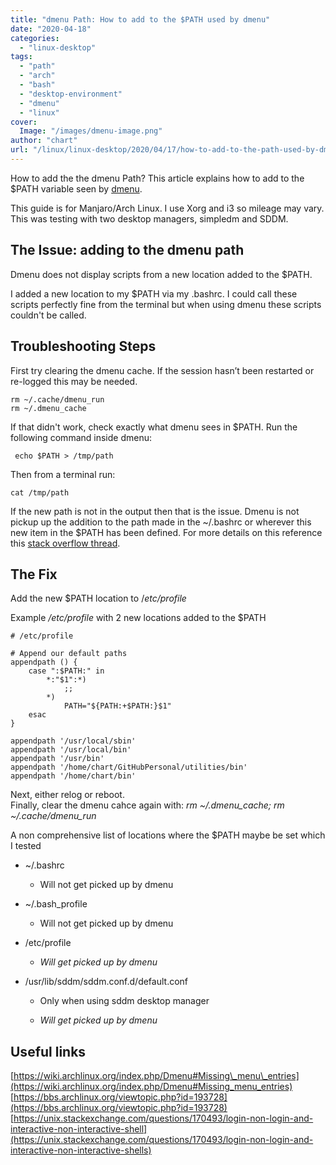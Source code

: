 ```yaml
---
title: "dmenu Path: How to add to the $PATH used by dmenu"
date: "2020-04-18"
categories: 
  - "linux-desktop"
tags: 
  - "path"
  - "arch"
  - "bash"
  - "desktop-environment"
  - "dmenu"
  - "linux"
cover:
  Image: "/images/dmenu-image.png"
author: "chart"
url: "/linux/linux-desktop/2020/04/17/how-to-add-to-the-path-used-by-dmenu/"
---
```


How to add the the dmenu Path? This article explains how to add to the $PATH variable seen by [dmenu](https://wiki.archlinux.org/index.php/Dmenu).

This guide is for Manjaro/Arch Linux. I use Xorg and i3 so mileage may vary. This was testing with two desktop managers, simpledm and SDDM.

## The Issue: adding to the dmenu path

Dmenu does not display scripts from a new location added to the $PATH.

I added a new location to my $PATH via my .bashrc. I could call these scripts perfectly fine from the terminal but when using dmenu these scripts couldn't be called.

## Troubleshooting Steps

First try clearing the dmenu cache. If the session hasn’t been restarted or re-logged this may be needed.

```
rm ~/.cache/dmenu_run
rm ~/.dmenu_cache
```

If that didn't work, check exactly what dmenu sees in $PATH. Run the following command inside dmenu:

```
 echo $PATH > /tmp/path 
```

Then from a terminal run:

```
cat /tmp/path
```

If the new path is not in the output then that is the issue. Dmenu is not pickup up the addition to the path made in the ~/.bashrc or wherever this new item in the $PATH has been defined. For more details on this reference this [stack overflow thread](https://unix.stackexchange.com/questions/170493/login-non-login-and-interactive-non-interactive-shells).

## The Fix

Add the new $PATH location to /_etc/profile_

Example _/etc/profile_ with 2 new locations added to the $PATH

```
# /etc/profile

# Append our default paths
appendpath () {
    case ":$PATH:" in
        *:"$1":*)
            ;;
        *)
            PATH="${PATH:+$PATH:}$1"
    esac
}

appendpath '/usr/local/sbin'
appendpath '/usr/local/bin'
appendpath '/usr/bin'
appendpath '/home/chart/GitHubPersonal/utilities/bin'
appendpath '/home/chart/bin'
```

Next, either relog or reboot.  
Finally, clear the dmenu cahce again with: _rm ~/.dmenu\_cache; rm ~/.cache/dmenu\_run_

A non comprehensive list of locations where the $PATH maybe be set which I tested

- ~/.bashrc
    - Will not get picked up by dmenu

- ~/.bash\_profile
    - Will not get picked up by dmenu

- /etc/profile
    - _Will get picked up by dmenu_

- /usr/lib/sddm/sddm.conf.d/default.conf
    - Only when using sddm desktop manager
    
    - _Will get picked up by dmenu_

## Useful links

[https://wiki.archlinux.org/index.php/Dmenu#Missing\_menu\_entries](https://wiki.archlinux.org/index.php/Dmenu#Missing_menu_entries)  
[https://bbs.archlinux.org/viewtopic.php?id=193728](https://bbs.archlinux.org/viewtopic.php?id=193728)  
[https://unix.stackexchange.com/questions/170493/login-non-login-and-interactive-non-interactive-shell](https://unix.stackexchange.com/questions/170493/login-non-login-and-interactive-non-interactive-shells)

